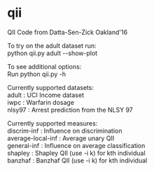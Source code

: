 # qii
QII Code from Datta-Sen-Zick Oakland'16  

To try on the adult dataset run:  
python qii.py adult --show-plot

To see additional options:  
Run python qii.py -h

Currently supported datasets:  
adult  : UCI Income dataset  
iwpc   : Warfarin dosage  
nlsy97 : Arrest prediction from the NLSY 97  

Currently supported measures:  
discrim-inf       : Influence on discrimination  
average-local-inf : Average unary QII  
general-inf       : Influence on average classification  
shapley           : Shapley QII (use -i k) for kth individual  
banzhaf           : Banzhaf QII (use -i k) for kth individual  


